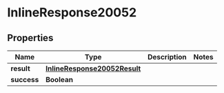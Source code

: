 # InlineResponse20052

## Properties
Name | Type | Description | Notes
------------ | ------------- | ------------- | -------------
**result** | [**InlineResponse20052Result**](InlineResponse20052Result.md) |  | 
**success** | **Boolean** |  | 
